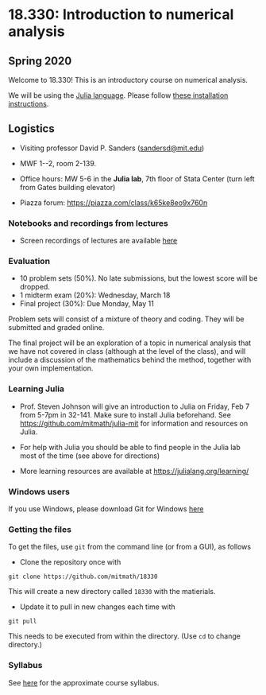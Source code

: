 # 18.330: Introduction to numerical analysis

## Spring 2020

Welcome to 18.330! This is an introductory course on numerical analysis.

We will be using the [Julia language](www.julialang.org). Please follow [these installation instructions](installation.md).

## Logistics

- Visiting professor David P. Sanders ([sandersd@mit.edu](mailto:sandersd@mit.edu))

- MWF 1--2, room 2-139.

- Office hours: MW 5-6 in the **Julia lab**, 7th floor of Stata Center (turn left from Gates building elevator)

- Piazza forum: https://piazza.com/class/k65ke8eo9x760n

### Notebooks and recordings from lectures

- Screen recordings of lectures are available [here](https://www.dropbox.com/sh/ubkqwrqxnukgllc/AAA2cH9r7YQL7WmYVt-bblxta?dl=0)

### Evaluation

- 10 problem sets (50%). No late submissions, but the lowest score will be dropped.
- 1 midterm exam (20%): Wednesday, March 18
- Final project (30%): Due Monday, May 11 

Problem sets will consist of a mixture of theory and coding. They will be submitted and graded online.

The final project will be an exploration of a topic in numerical analysis that we have not covered in class (although at the level of the class), and will include a discussion of the mathematics behind the method, together with your own implementation.

### Learning Julia

- Prof. Steven Johnson will give an introduction to Julia on Friday, Feb 7 from 5-7pm in 32-141. Make sure to install Julia beforehand. See https://github.com/mitmath/julia-mit for information and resources on Julia.

- For help with Julia you should be able to find people in the Julia lab most of the time (see above for directions)

- More learning resources are available at https://julialang.org/learning/

### Windows users

If you use Windows, please download Git for Windows [here](https://gitforwindows.org)

### Getting the files

To get the files, use `git` from the command line (or from a GUI), as follows

- Clone the repository once with
```
git clone https://github.com/mitmath/18330
```
This will create a new directory called `18330` with the matierials.


- Update it to pull in new changes each time with
```
git pull
```
This needs to be executed from within the directory. (Use `cd` to change directory.)

### Syllabus
See [here](syllabus.md) for the approximate course syllabus.
